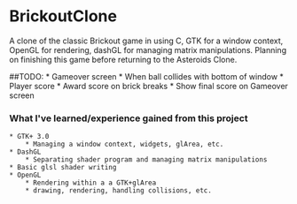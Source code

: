 # BrickoutClone
A clone of the classic Brickout game in using C, GTK for a window context, OpenGL for rendering, dashGL for managing matrix manipulations. Planning on finishing this game before returning to the Asteroids Clone.

##TODO:
    * Gameover screen
        * When ball collides with bottom of window
    * Player score
        * Award score on brick breaks
        * Show final score on Gameover screen

### What I've learned/experience gained from this project
    * GTK+ 3.0
        * Managing a window context, widgets, glArea, etc.
    * DashGL
        * Separating shader program and managing matrix manipulations
    * Basic glsl shader writing
    * OpenGL
        * Rendering within a a GTK+glArea
        * drawing, rendering, handling collisions, etc.